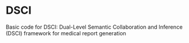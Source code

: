 # DSCI
Basic code for DSCI: Dual-Level Semantic Collaboration and Inference (DSCI) framework for medical report generation
